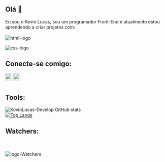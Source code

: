 ## Olá 👋

Eu sou o Kevin Lucas, sou um programador Front-End e atualmente estou aprendendo a criar projetos com:
<br>
<br>
<img src="https://img.shields.io/badge/HTML5-E34F26?style=for-the-badge&logo=html5&logoColor=white" alt="html-logo" />

<img src="https://img.shields.io/badge/CSS3-1572B6?style=for-the-badge&logo=css3&logoColor=white" alt="css-logo" />

## Conecte-se comigo:

<a href="https://www.instagram.com/KevinLuca.s/">
<img align="left" alt="icone do instagram uma camera dentro de um quadrado" width="22px" src="https://cdn.jsdelivr.net/npm/simple-icons@v3/icons/instagram.svg" />
</a>
<a href="https://www.linkedin.com/in/kevinlucas-dev/">
<img align="left" alt="LinkedIn" width="22px" src="https://cdn.jsdelivr.net/npm/simple-icons@v3/icons/linkedin.svg" />
</a>

<br>
<br>

## Tools:

![KevinLucas-Develop GitHub stats](https://github-readme-stats.vercel.app/api?username=KevinLucas-Develop&show_icons=true&theme=transparent)
<br>
[![Top Langs](https://github-readme-stats.vercel.app/api/top-langs/?username=KevinLucas-Develop)](https://github.com/anuraghazra/github-readme-stats)

## Watchers:
<br>
<br>
<img src="https://img.shields.io/github/watchers/{KevinLucas-Develop}/{repo-name}.svg" alt="logo-Watchers">


